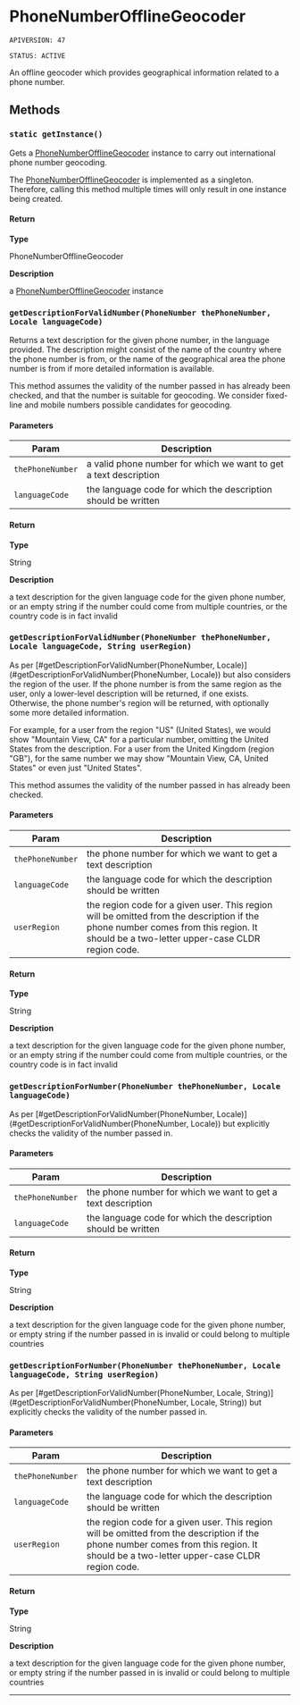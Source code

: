 # PhoneNumberOfflineGeocoder

`APIVERSION: 47`

`STATUS: ACTIVE`

An offline geocoder which provides geographical information related to a phone number.

## Methods
### `static getInstance()`

Gets a [PhoneNumberOfflineGeocoder](/Miscellaneous/PhoneNumberOfflineGeocoder.md) instance to carry out international phone number geocoding. <p> The [PhoneNumberOfflineGeocoder](/Miscellaneous/PhoneNumberOfflineGeocoder.md) is implemented as a singleton. Therefore, calling this method multiple times will only result in one instance being created.

#### Return

**Type**

PhoneNumberOfflineGeocoder

**Description**

a [PhoneNumberOfflineGeocoder](/Miscellaneous/PhoneNumberOfflineGeocoder.md) instance

### `getDescriptionForValidNumber(PhoneNumber thePhoneNumber, Locale languageCode)`

Returns a text description for the given phone number, in the language provided. The description might consist of the name of the country where the phone number is from, or the name of the geographical area the phone number is from if more detailed information is available. <p>This method assumes the validity of the number passed in has already been checked, and that the number is suitable for geocoding. We consider fixed-line and mobile numbers possible candidates for geocoding.

#### Parameters

|Param|Description|
|---|---|
|`thePhoneNumber`|a valid phone number for which we want to get a text description|
|`languageCode`|the language code for which the description should be written|

#### Return

**Type**

String

**Description**

a text description for the given language code for the given phone number, or an     empty string if the number could come from multiple countries, or the country code is     in fact invalid

### `getDescriptionForValidNumber(PhoneNumber thePhoneNumber, Locale languageCode, String userRegion)`

As per [#getDescriptionForValidNumber(PhoneNumber, Locale)](#getDescriptionForValidNumber(PhoneNumber, Locale)) but also considers the region of the user. If the phone number is from the same region as the user, only a lower-level description will be returned, if one exists. Otherwise, the phone number's region will be returned, with optionally some more detailed information. <p>For example, for a user from the region "US" (United States), we would show "Mountain View, CA" for a particular number, omitting the United States from the description. For a user from the United Kingdom (region "GB"), for the same number we may show "Mountain View, CA, United States" or even just "United States". <p>This method assumes the validity of the number passed in has already been checked.

#### Parameters

|Param|Description|
|---|---|
|`thePhoneNumber`|the phone number for which we want to get a text description|
|`languageCode`|the language code for which the description should be written|
|`userRegion`|the region code for a given user. This region will be omitted from the     description if the phone number comes from this region. It should be a two-letter     upper-case CLDR region code.|

#### Return

**Type**

String

**Description**

a text description for the given language code for the given phone number, or an     empty string if the number could come from multiple countries, or the country code is     in fact invalid

### `getDescriptionForNumber(PhoneNumber thePhoneNumber, Locale languageCode)`

As per [#getDescriptionForValidNumber(PhoneNumber, Locale)](#getDescriptionForValidNumber(PhoneNumber, Locale)) but explicitly checks the validity of the number passed in.

#### Parameters

|Param|Description|
|---|---|
|`thePhoneNumber`|the phone number for which we want to get a text description|
|`languageCode`|the language code for which the description should be written|

#### Return

**Type**

String

**Description**

a text description for the given language code for the given phone number, or empty     string if the number passed in is invalid or could belong to multiple countries

### `getDescriptionForNumber(PhoneNumber thePhoneNumber, Locale languageCode, String userRegion)`

As per [#getDescriptionForValidNumber(PhoneNumber, Locale, String)](#getDescriptionForValidNumber(PhoneNumber, Locale, String)) but explicitly checks the validity of the number passed in.

#### Parameters

|Param|Description|
|---|---|
|`thePhoneNumber`|the phone number for which we want to get a text description|
|`languageCode`|the language code for which the description should be written|
|`userRegion`|the region code for a given user. This region will be omitted from the     description if the phone number comes from this region. It should be a two-letter     upper-case CLDR region code.|

#### Return

**Type**

String

**Description**

a text description for the given language code for the given phone number, or empty     string if the number passed in is invalid or could belong to multiple countries

---
